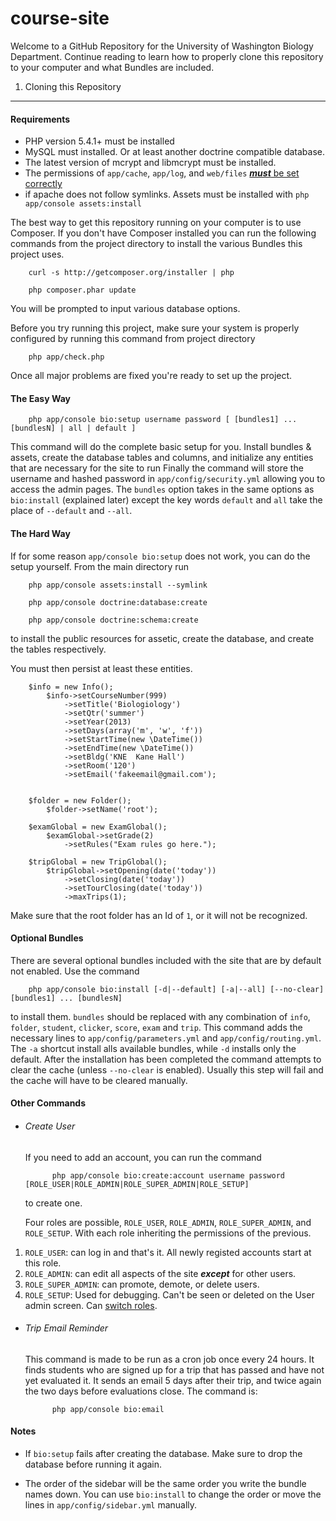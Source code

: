 course-site
===========

Welcome to a GitHub Repository for the University of Washington Biology Department. Continue reading to learn how to properly clone this repository to your computer and what Bundles are included.

1) Cloning this Repository
------------------------------

#### Requirements
* PHP version 5.4.1+ must be installed
* MySQL must installed. Or at least another doctrine compatible database.
* The latest version of mcrypt and libmcrypt must be installed.
* The permissions of `app/cache`, `app/log`, and `web/files` [***must*** be set correctly](http://symfony.com/doc/current/book/installation.html#configuration-and-setup)
* if apache does not follow symlinks. Assets must be installed with `php app/console assets:install`

The best way to get this repository running on your computer is to use Composer. If you don't have Composer installed you can run the following commands from the project directory to install the various Bundles this project uses.

		curl -s http://getcomposer.org/installer | php

		php composer.phar update
		

You will be prompted to input various database options.



Before you try running this project, make sure your system is properly configured by running this command from project directory

		php app/check.php
		
Once all major problems are fixed you're ready to set up the project.

#### The Easy Way

		php app/console bio:setup username password [ [bundles1] ... [bundlesN] | all | default ]

This command will do the complete basic setup for you. Install bundles & assets, create the database tables and columns, and initialize any entities that are necessary for the site to run Finally the command will store the username and hashed password in `app/config/security.yml` allowing you to access the admin pages. The `bundles` option takes in the same options as `bio:install` (explained later) except the key words `default` and `all` take the place of `--default` and `--all`.

#### The Hard Way

If for some reason `app/console bio:setup` does not work, you can do the setup yourself. From the main directory run

		php app/console assets:install --symlink

		php app/console doctrine:database:create

		php app/console doctrine:schema:create

to install the public resources for assetic, create the database, and create the tables respectively.

You must then persist at least these entities.

		$info = new Info();
		    $info->setCourseNumber(999)
		        ->setTitle('Biologiology')
		        ->setQtr('summer')
		        ->setYear(2013)
		        ->setDays(array('m', 'w', 'f'))
		        ->setStartTime(new \DateTime())
		        ->setEndTime(new \DateTime())
		        ->setBldg('KNE	Kane Hall')
		        ->setRoom('120')
		        ->setEmail('fakeemail@gmail.com');


		$folder = new Folder();
		    $folder->setName('root');

		$examGlobal = new ExamGlobal();
            $examGlobal->setGrade(2)
                ->setRules("Exam rules go here.");

        $tripGlobal = new TripGlobal();
            $tripGlobal->setOpening(date('today'))
                ->setClosing(date('today'))
                ->setTourClosing(date('today'))
                ->maxTrips(1);

Make sure that the root folder has an Id of `1`, or it will not be recognized.

#### Optional Bundles

There are several optional bundles included with the site that are by default not enabled. Use the command 

		php app/console bio:install [-d|--default] [-a|--all] [--no-clear] [bundles1] ... [bundlesN]
		
to install them. `bundles` should be replaced with any combination of `info`, `folder`, `student`, `clicker`, `score`, `exam` and `trip`. This command adds the necessary lines to `app/config/parameters.yml` and `app/config/routing.yml`. The `-a` shortcut install alls available bundles, while `-d` installs only the default. After the installation has been completed the command attempts to clear the cache (unless `--no-clear` is enabled). Usually this step will fail and the cache will have to be cleared manually.

#### Other Commands

* ###### Create User
	If you need to add an account, you can run the command
	
			php app/console bio:create:account username password [ROLE_USER|ROLE_ADMIN|ROLE_SUPER_ADMIN|ROLE_SETUP]
			
	to create one.
	
	Four roles are possible, `ROLE_USER`, `ROLE_ADMIN`, `ROLE_SUPER_ADMIN`, and `ROLE_SETUP`. With each role inheriting the permissions of the previous.
 
 1. `ROLE_USER`: can log in and that's it. All newly registed accounts start at this role.
 2. `ROLE_ADMIN`: can edit all aspects of the site ***except*** for other users.
 3. `ROLE_SUPER_ADMIN`: can promote, demote, or delete users.
 4. `ROLE_SETUP`: Used for debugging. Can't be seen or deleted on the User admin screen. Can [switch roles](http://symfony.com/doc/current/book/security.html#impersonating-a-user).


* ###### Trip Email Reminder

	This command is made to be run as a cron job once every 24 hours. It finds students who are signed up for a trip that has passed and have not yet evaluated it. It sends an email 5 days after their trip, and twice again the two days before evaluations close. The command is:
	
			php app/console bio:email

#### Notes

* If `bio:setup` fails after creating the database. Make sure to drop the database before running it again.

* The order of the sidebar will be the same order you write the bundle names down. You can use `bio:install` to change the order or move the lines in `app/config/sidebar.yml` manually.
